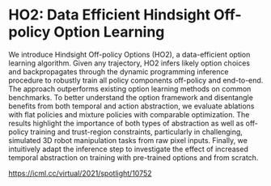 # HO2: Data Efficient Hindsight Off-policy Option Learning

We introduce Hindsight Off-policy Options (HO2), a data-efficient option learning algorithm. Given any trajectory, HO2 infers likely option choices and backpropagates through the dynamic programming inference procedure to robustly train all policy components off-policy and end-to-end. The approach outperforms existing option learning methods on common benchmarks. To better understand the option framework and disentangle benefits from both temporal and action abstraction, we evaluate ablations with flat policies and mixture policies with comparable optimization. The results highlight the importance of both types of abstraction as well as off-policy training and trust-region constraints, particularly in challenging, simulated 3D robot manipulation tasks from raw pixel inputs. Finally, we intuitively adapt the inference step to investigate the effect of increased temporal abstraction on training with pre-trained options and from scratch.

https://icml.cc/virtual/2021/spotlight/10752